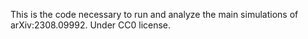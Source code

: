This is the code necessary to run and analyze the main simulations of arXiv:2308.09992. Under CC0 license.
